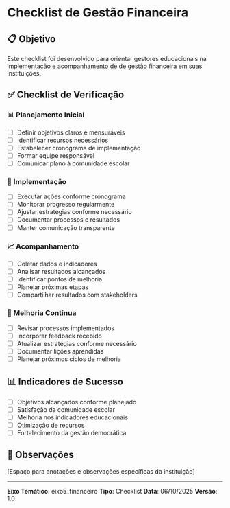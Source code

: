 # Checklist de Gestão Financeira

## 📋 Objetivo
Este checklist foi desenvolvido para orientar gestores educacionais na implementação e acompanhamento de de gestão financeira em suas instituições.

## ✅ Checklist de Verificação

### 📊 Planejamento Inicial
- [ ] Definir objetivos claros e mensuráveis
- [ ] Identificar recursos necessários
- [ ] Estabelecer cronograma de implementação
- [ ] Formar equipe responsável
- [ ] Comunicar plano à comunidade escolar

### 🎯 Implementação
- [ ] Executar ações conforme cronograma
- [ ] Monitorar progresso regularmente
- [ ] Ajustar estratégias conforme necessário
- [ ] Documentar processos e resultados
- [ ] Manter comunicação transparente

### 📈 Acompanhamento
- [ ] Coletar dados e indicadores
- [ ] Analisar resultados alcançados
- [ ] Identificar pontos de melhoria
- [ ] Planejar próximas etapas
- [ ] Compartilhar resultados com stakeholders

### 🔄 Melhoria Contínua
- [ ] Revisar processos implementados
- [ ] Incorporar feedback recebido
- [ ] Atualizar estratégias conforme necessário
- [ ] Documentar lições aprendidas
- [ ] Planejar próximos ciclos de melhoria

## 📊 Indicadores de Sucesso
- [ ] Objetivos alcançados conforme planejado
- [ ] Satisfação da comunidade escolar
- [ ] Melhoria nos indicadores educacionais
- [ ] Otimização de recursos
- [ ] Fortalecimento da gestão democrática

## 📝 Observações
[Espaço para anotações e observações específicas da instituição]

---
**Eixo Temático**: eixo5_financeiro
**Tipo**: Checklist
**Data**: 06/10/2025
**Versão**: 1.0
